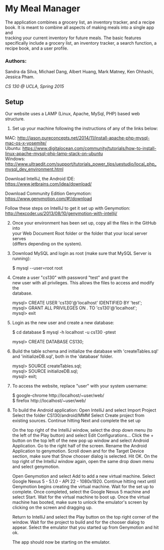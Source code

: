 # My Meal Manager  
  
The application combines a grocery list, an inventory tracker, and a recipe  
book. It is meant to combine all aspects of making meals into a single app and  
tracking your current inventory for future meals. The basic features  
specifically include a grocery list, an inventory tracker, a search function, a  
recipe book, and a user profile.  
  
### Authors:  
Sandra da Silva, Michael Dang, Albert Huang, Mark Matney, Ken Ohhashi, Jessica Pham.
  
_CS 130 @ UCLA, Spring 2015_
  
## Setup  
  
Our website uses a LAMP (Linux, Apache, MySql, PHP) based web structure.  
    
1) Set up your machine following the instructions of any of the links below:   
  
MAC: http://jason.pureconcepts.net/2014/11/install-apache-php-mysql-mac-os-x-yosemite/   
Ubuntu: https://www.digitalocean.com/community/tutorials/how-to-install-linux-apache-mysql-php-lamp-stack-on-ubuntu   
Windows: http://www.ultraedit.com/support/tutorials_power_tips/uestudio/local_php_mysql_dev_environment.html

Download IntelliJ, the Android IDE:
    https://www.jetbrains.com/idea/download/

Download Community Edition Genymotion:
    https://www.genymotion.com/#!/download

Follow these steps on IntelliJ to get it set up with Genymotion:
    http://hexcoder.us/2013/08/10/genymotion-with-intellij/
  
2) Once your environment has been set up, copy all the files in the GitHub into   
your Web Document Root folder or the folder that your local server serves   
(differs depending on the system).  
  
3) Download MySQL and login as root (make sure that MySQL Server is running):  
  
    $ mysql --user=root root  
  
4) Create a user "cs130" with password "test" and grant the  
new user with all privileges. This allows the files to access and modify the   
database.  
  
    mysql> CREATE USER 'cs130'@'localhost' IDENTIFIED BY 'test';  
    mysql> GRANT ALL PRIVILEGES ON *.* TO 'cs130'@'localhost';  
    mysql> exit  
  
5) Login as the new user and create a new database:  
  
    $ cd database
    $ mysql -h localhost -u cs130 -ptest  

    mysql> CREATE DATABASE CS130;  
  
6) Build the table schema and initialize the database with 'createTables.sql' 
and 'initializeDB.sql', both in the 'database' folder.  
  
    mysql> SOURCE createTables.sql;  
    mysql> SOURCE initializeDB.sql;  
    mysql> exit;  
  
7) To access the website, replace "user" with your system username:  
  
    $ google-chrome http://localhost/~user/web/   
    $ firefox http://localhost/~user/web/  
  
9) To build the Android application:
    Open IntelliJ and select Import Project
    Select the folder CS130/android/MMM
    Select Create project from existing sources.
    Continue hitting Next and complete the set up

    On the top right of the IntelliJ window, select the drop down menu (to the left of the Play button) and select Edit Configurations...
    Click the + button on the top left of the new pop up window and select Android Application.
    Go to the right half of the screen.
    Rename the Android Application to genymotion.
    Scroll down and for the Target Device section, make sure that Show chooser dialog is selected.
    Hit OK.
    On the top right of the IntelliJ window again, open the same drop down menu and select genymotion.

    Open Genymotion and select Add to add a new virtual machine.
    Select Google Nexus 5 - 5.1.0 - API 22 - 1080x1920.
    Continue hitting next until Genymotion begins creating the virtual machine.
    Wait for the set up to complete.
    Once completed, select the Google Nexus 5 machine and select Start.
    Wait for the virtual machine to boot up.
    Once the virtual machine has booted, make sure to unlock the emulator's screen by clicking on the screen and dragging up.

    Return to IntelliJ and select the Play button on the top right corner of the window.
    Wait for the project to build and for the chooser dialog to appear.
    Select the emulator that you started up from Genymotion and hit ok.

    The app should now be starting on the emulator.

    
